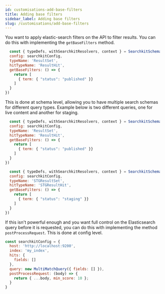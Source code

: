 ```yaml
---
id: customisations-add-base-filters
title: Adding base filters
sidebar_label: Adding base filters
slug: /customisations/add-base-filters
---
```


You want to apply elastic-search filters on the API to filter results. You can do this with implementing the `getBaseFilters` method.

```javascript
  const { typeDefs, withSearchkitResolvers, context } = SearchkitSchema({
  config: searchkitConfig,
  typeName: 'ResultSet',
  hitTypeName: 'ResultHit',
  getBaseFilters: () => {
    return [
      { term: { "status": "published" }}
    ]
  }
})
```

This is done at schema level, allowing you to have multiple search schemas for different query types. Example below is two different queries, one for live content and another for staging.

```javascript
  const { typeDefs, withSearchkitResolvers, context } = SearchkitSchema({
  config: searchkitConfig,
  typeName: 'ResultSet',
  hitTypeName: 'ResultHit',
  getBaseFilters: () => {
    return [
      { term: { "status": "published" }}
    ]
  }
})

  const { typeDefs, withSearchkitResolvers, context } = SearchkitSchema({
  config: searchkitConfig,
  typeName: 'STGResultSet',
  hitTypeName: 'STGResultHit',
  getBaseFilters: () => {
    return [
      { term: { "status": "staging" }}
    ]
  }
})
```

If this isn't powerful enough and you want full control on the Elasticsearch query before it is requested, you can do this with implementing the method `postProcessRequest`. This is done at config level.

```javascript
const searchkitConfig = {
  host: 'http://localhost:9200',
  index: 'my_index',
  hits: {
    fields: []
  },
  query: new MultiMatchQuery({ fields: [] }),
  postProcessRequest: (body) => {
    return { ...body, min_score: 10 };
  }
}
```

